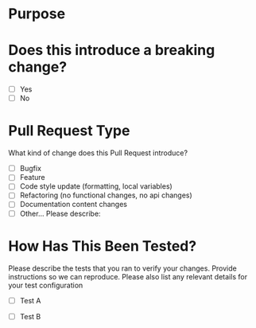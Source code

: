 # Purpose
<!-- Please include a summary of the change and which issue is fixed. Please also include relevant motivation and context. List any dependencies that are required for this change and links to open Issue(s) addressed. -->

# Does this introduce a breaking change?
- [ ] Yes
- [ ] No

# Pull Request Type

What kind of change does this Pull Request introduce?

- [ ] Bugfix
- [ ] Feature
- [ ] Code style update (formatting, local variables)
- [ ] Refactoring (no functional changes, no api changes)
- [ ] Documentation content changes
- [ ] Other... Please describe:

# How Has This Been Tested?

Please describe the tests that you ran to verify your changes. Provide instructions so we can reproduce. Please also list any relevant details for your test configuration

- [ ] Test A

- [ ] Test B

